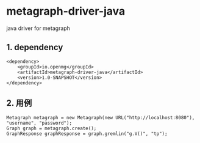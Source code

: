 # metagraph-driver-java
java driver for metagraph


## 1. dependency

```
<dependency>
    <groupId>io.openmg</groupId>
    <artifactId>metagraph-driver-java</artifactId>
    <version>1.0-SNAPSHOT</version>
</dependency>
```

## 2. 用例

```
Metagraph metagraph = new Metagraph(new URL("http://localhost:8080"), "username", "password");
Graph graph = metagraph.create();
GraphResponse graphResponse = graph.gremlin("g.V()", "tp");
```
